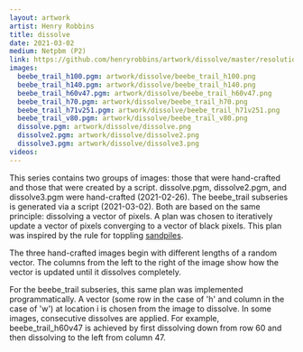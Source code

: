```yaml
---
layout: artwork
artist: Henry Robbins
title: dissolve
date: 2021-03-02
medium: Netpbm (P2)
link: https://github.com/henryrobbins/artwork/dissolve/master/resolution
images:
  beebe_trail_h100.pgm: artwork/dissolve/beebe_trail_h100.png
  beebe_trail_h140.pgm: artwork/dissolve/beebe_trail_h140.png
  beebe_trail_h60v47.pgm: artwork/dissolve/beebe_trail_h60v47.png
  beebe_trail_h70.pgm: artwork/dissolve/beebe_trail_h70.png
  beebe_trail_h71v251.pgm: artwork/dissolve/beebe_trail_h71v251.png
  beebe_trail_v80.pgm: artwork/dissolve/beebe_trail_v80.png
  dissolve.pgm: artwork/dissolve/dissolve.png
  dissolve2.pgm: artwork/dissolve/dissolve2.png
  dissolve3.pgm: artwork/dissolve/dissolve3.png
videos:
---
```

This series contains two groups of images: those that were hand-crafted and
those that were created by a script. dissolve.pgm, dissolve2.pgm, and
dissolve3.pgm were hand-crafted (2021-02-26). The beebe_trail subseries is
generated via a script (2021-03-02). Both are based on the same principle:
dissolving a vector of pixels. A plan was chosen to iteratively update a vector
of pixels converging to a vector of black pixels. This plan was inspired by the
rule for toppling [sandpiles](https://www.youtube.com/watch?v=1MtEUErz7Gg).

The three hand-crafted images begin with different lengths of a random vector.
The columns from the left to the right of the image show how the vector is
updated until it dissolves completely.

For the beebe_trail subseries, this same plan was implemented programmatically.
A vector (some row in the case of 'h' and column in the case of 'w') at
location i is chosen from the image to dissolve. In some images, consecutive
dissolves are applied. For example, beebe_trail_h60v47 is achieved by first
dissolving down from row 60 and then dissolving to the left from column 47.